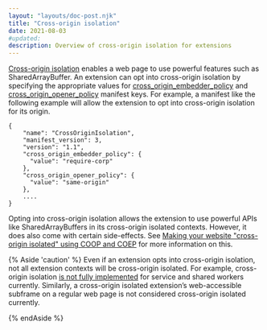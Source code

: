 ```yaml
---
layout: "layouts/doc-post.njk"
title: "Cross-origin isolation"
date: 2021-08-03
#updated: 
description: Overview of cross-origin isolation for extensions
---
```


[Cross-origin isolation](https://web.dev/cross-origin-isolation-guide/) enables a web page to use
powerful features such as SharedArrayBuffer. An extension can opt into cross-origin isolation by
specifying the appropriate values for [cross_origin_embedder_policy][coep-refdoc] and
[cross_origin_opener_policy][coop-refdoc] manifest keys. For example, a manifest like the following
example will allow the extension to opt into cross-origin isolation for its origin.


```
{
    "name": "CrossOriginIsolation",
    "manifest_version": 3,
    "version": "1.1",
    "cross_origin_embedder_policy": {
      "value": "require-corp"
    },
    "cross_origin_opener_policy": {
      "value": "same-origin"
    },
    ....
}
```

Opting into cross-origin isolation allows the extension to use powerful APIs like SharedArrayBuffers
in its cross-origin isolated contexts. However, it does also come with certain side-effects. See
[Making your website "cross-origin isolated" using COOP and COEP](https://web.dev/coop-coep/)
for more information on this. 


{% Aside 'caution' %}
Even if an extension opts into cross-origin isolation, not all extension contexts will be
cross-origin isolated. For example, cross-origin isolation [is not fully
implemented](https://bugs.chromium.org/p/chromium/issues/detail?id=1131404) for service and shared
workers currently. Similarly, a cross-origin isolated extension’s web-accessible subframe on a
regular web page is not considered cross-origin isolated currently. 

{% endAside %}

[coep-refdoc]: /docs/extensions/mv3/manifest/cross_origin_embedder_policy
[coop-refdoc]: /docs/extensions/mv3/manifest/cross_origin_opener_policy
